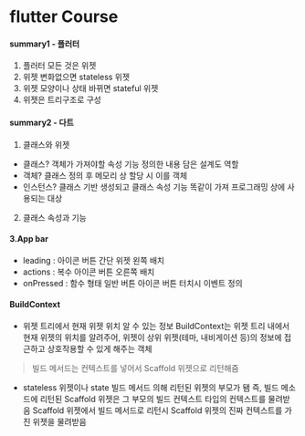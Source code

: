 # flutter Course

#### summary1 - 플러터
1. 플러터 모든 것은 위젯
2. 위젯 변화없으면 stateless 위젯
3. 위젯 모양이나 상태 바뀌면 stateful 위젯
4. 위젯은 트리구조로 구성

#### summary2 - 다트
1. 클래스와 위젯 
  - 클래스? 객체가 가져야할 속성 기능 정의한 내용 담은 설계도 역할 
  - 객체? 클래스 정의 후 메모리 상 할당 시 이를 객체 
  - 인스턴스? 클래스 기반 생성되고 클래스 속성 기능 똑같이 가져 프로그래밍 상에 사용되는 대상
2. 클래스 속성과 기능


#### 3.App bar
- leading : 아이콘 버튼 간단 위젯 왼쪽 배치
- actions : 복수 아이콘 버튼 오른쪽 배치
- onPressed : 함수 형태 일반 버튼 아이콘 버튼 터치시 이벤트 정의

#### BuildContext 
- 위젯 트리에서 현재 위젯 위치 알 수 있는 정보
BuildContext는 위젯 트리 내에서 현재 위젯의 위치를 알려주어, 위젯이 상위 위젯(테마, 내비게이션 등)의 정보에 접근하고 상호작용할 수 있게 해주는 객체

> 빌드 메서드는 컨텍스트를 넣어서 Scaffold 위젯으로 리턴해줌
- stateless 위젯이나 state 빌드 메서드 의해 리턴된 위젯의 부모가 됌
즉, 빌드 메소드에 리턴된 Scaffold 위젯은 그 부모의 빌드 컨텍스트 타입의 컨텍스트를 물려받음
Scaffold 위젯에서 빌드 메서드로 리턴시 Scaffold 위젯의 진짜 컨텍스트를 가진 위젯을 물려받음